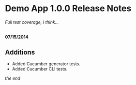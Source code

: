 # Demo App 1.0.0 Release Notes
###### Full test coverage, I think...

#### 07/15/2014

Additions
----
* Added Cucumber generator tests.
* Added Cucumber CLI tests.







*the end*